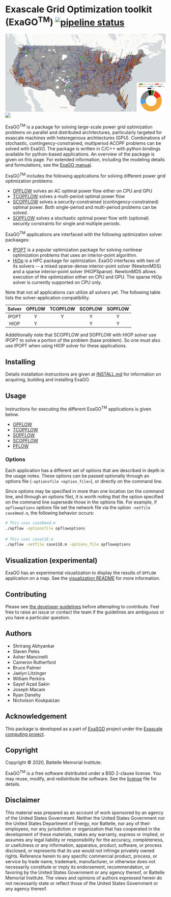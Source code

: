 # <b>Exa</b>scale <b>G</b>rid <b>O</b>ptimization toolkit (ExaGO<sup>TM</sup>) [![pipeline status](https://gitlab.pnnl.gov/exasgd/frameworks/exago/badges/develop/pipeline.svg)](https://gitlab.pnnl.gov/exasgd/frameworks/exago/-/commits/develop)

<!--![](viz/images/network_gen_load_us.png)-->
<img src="viz/images/network_gen_load_us.png">
<img src="docs/manual/figures/three_in_one.png">


ExaGO<sup>TM</sup> is a package for solving large-scale  power grid optimization problems on parallel and distributed architectures, particularly targeted for exascale machines with heteregenous architectures (GPU). Combinations of stochastic, contingency-constrained, multiperiod ACOPF problems can be solved with ExaGO. The package is written in C/C++ with python bindings available for python-based applications. An overview of the package is given on this page. For extended information, including the modeling details and formulations, see the [ExaGO manual](docs/manual/manual.pdf). 

ExaGO<sup>TM</sup> includes the following applications for solving different power grid optimization problems:

- [OPFLOW](docs/web/opflow.md) solves an AC optimal power flow either on CPU and GPU
- [TCOPFLOW](docs/web/tcopflow.md) solves a multi-period optimal power flow
- [SCOPFLOW](docs/web/scopflow.md) solves a security-constrained (contingency-constrained) optimal power. Both single-period and multi-period problems can be solved.
- [SOPFLOW](docs/web/sopflow.md) solves a stochastic optimal power flow with (optional) security constraints for single and multiple periods.

ExaGO<sup>TM</sup> applications are interfaced with the following optimization solver packaages:

- [IPOPT](https://github.com/coin-or/Ipopt) is a popular optimization package for solving nonlinear optimization problems that uses an interior-point algorithm.
- [HiOp](https://github.com/LLNL/hiop) is a HPC package for optimization. ExaGO interfaces with two of its solvers -- a mixed sparse-dense interior-point solver (NewtonMDS) and a sparse interior-point solver (HiOPSparse). NewtonMDS  allows execution of the optimization either on CPU and GPU. The sparse HiOp solver is currently supported on CPU only.

Note that not all applications can utilize all solvers yet. The following table lists the solver-application compatibility.

|  Solver    | OPFLOW  | TCOPFLOW | SCOPLOW | SOPFLOW |
|:------:|:---------:|:-----:|:-------:|:-------:|
| IPOPT      | Y         |  Y     | Y       | Y       | 
| HIOP       | Y          |       |   Y      |  Y       |

Addditionally note that SCOPFLOW and SOPFLOW with HIOP solver use IPOPT to solve a portion of the problem (base problem). So one must also use IPOPT when using HIOP solver for these applications.

## Installing

Details installation instructions are given at [INSTALL.md](./INSTALL.md) for information on acquiring, building and installing ExaGO.

## Usage
Instructions for executing the different ExaGO<sup>TM</sup> applications is given below.
- [OPFLOW](docs/web/opflow.md)
- [TCOPFLOW](docs/web/tcopflow.md)
- [SOPFLOW](docs/web/sopflow.md)
- [SCOPFLOW](docs/web/scopflow.md)
- [PFLOW](docs/web/pflow.md)

### Options

Each application has a different set of options that are described in depth in the usage notes. These options can be passed optionally through an options file (`-optionsfile <option_file>`), or directly on the command line.

Since options may be specified in more than one location (on the command line, and through an options file), it is worth noting that the option specified on the command line supersede those in the options file. For example, if `opflowoptions` options file set the network file via the option `-netfile case9mod.m`, the following behavior occurs:

```bash
# This uses case9mod.m
./opflow -optionsfile opflowoptions

# This uses case118.m
./opflow -netfile case118.m -options_file opflowoptions
```

## Visualization (experimental)
ExaGO has an experimental visualization to display the results of `OPFLOW` application on a map. See the [visualization README](viz/README.md) for more information.

## Contributing

Please see [the developer guidelines](docs/developer_guidelines.md) before attempting to contribute.
Feel free to raise an issue or contact the team if the guidelines are ambiguous or you have a particular question.

## Authors
- Shrirang Abhyankar
- Slaven Peles
- Asher Mancinelli
- Cameron Rutherford
- Bruce Palmer
- Jaelyn Litzinger
- William Perkins
- Sayef Azad Sakin
- Joseph Macam
- Ryan Danehy
- Nicholson Koukpaizan

## Acknowledgement
This package is developed as a part of [ExaSGD](https://www.exascaleproject.org/research-project/exasgd/) project under the [Exascale computing project](https://www.exascaleproject.org/).

## Copyright
Copyright &copy; 2020, Battelle Memorial Institute.

ExaGO<sup>TM</sup> is a free software distributed under a BSD 2-clause license. You may reuse, modify, and redistribute the software. See the [license](LICENSE) file for details.


## Disclaimer
This material was prepared as an account of work sponsored by an agency of the United States Government.  Neither the United States Government nor the United States Department of Energy, nor Battelle, nor any of their employees, nor any jurisdiction or organization that has cooperated in the development of these materials, makes any warranty, express or implied, or assumes any legal liability or responsibility for the accuracy, completeness, or usefulness or any information, apparatus, product, software, or process disclosed, or represents that its use would not infringe privately owned rights.
Reference herein to any specific commercial product, process, or service by trade name, trademark, manufacturer, or otherwise does not necessarily constitute or imply its endorsement, recommendation, or favoring by the United States Government or any agency thereof, or Battelle Memorial Institute. The views and opinions of authors expressed herein do not necessarily state or reflect those of the United States Government or any agency thereof.

